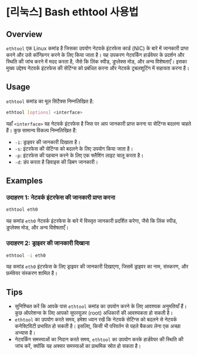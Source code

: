 # [리눅스] Bash ethtool 사용법

## Overview
`ethtool` एक Linux कमांड है जिसका उपयोग नेटवर्क इंटरफेस कार्ड (NIC) के बारे में जानकारी प्राप्त करने और उसे कॉन्फ़िगर करने के लिए किया जाता है। यह उपकरण नेटवर्किंग हार्डवेयर के प्रदर्शन और स्थिति की जांच करने में मदद करता है, जैसे कि लिंक स्पीड, डुप्लेक्स मोड, और अन्य विशेषताएँ। इसका मुख्य उद्देश्य नेटवर्क इंटरफेस की सेटिंग्स को प्रबंधित करना और नेटवर्क ट्रबलशूटिंग में सहायता करना है।

## Usage
`ethtool` कमांड का मूल सिंटैक्स निम्नलिखित है:

```bash
ethtool [options] <interface>
```

यहाँ `<interface>` वह नेटवर्क इंटरफेस है जिस पर आप जानकारी प्राप्त करना या सेटिंग्स बदलना चाहते हैं। कुछ सामान्य विकल्प निम्नलिखित हैं:

- `-i`: ड्राइवर की जानकारी दिखाता है।
- `-s`: इंटरफेस की सेटिंग्स को बदलने के लिए उपयोग किया जाता है।
- `-p`: इंटरफेस की पहचान करने के लिए एक फ्लैशिंग लाइट चालू करता है।
- `-d`: डंप करता है डिवाइस की डिबग जानकारी।

## Examples
### उदाहरण 1: नेटवर्क इंटरफेस की जानकारी प्राप्त करना
```bash
ethtool eth0
```
यह कमांड `eth0` नेटवर्क इंटरफेस के बारे में विस्तृत जानकारी प्रदर्शित करेगा, जैसे कि लिंक स्पीड, डुप्लेक्स मोड, और अन्य विशेषताएँ।

### उदाहरण 2: ड्राइवर की जानकारी दिखाना
```bash
ethtool -i eth0
```
यह कमांड `eth0` इंटरफेस के लिए ड्राइवर की जानकारी दिखाएगा, जिसमें ड्राइवर का नाम, संस्करण, और फ़र्मवेयर संस्करण शामिल है।

## Tips
- सुनिश्चित करें कि आपके पास `ethtool` कमांड का उपयोग करने के लिए आवश्यक अनुमतियाँ हैं। कुछ ऑपरेशन्स के लिए आपको सुपरयूज़र (root) अधिकारों की आवश्यकता हो सकती है।
- `ethtool` का उपयोग करते समय, हमेशा ध्यान रखें कि नेटवर्क सेटिंग्स को बदलने से नेटवर्क कनेक्टिविटी प्रभावित हो सकती है। इसलिए, किसी भी परिवर्तन से पहले बैकअप लेना एक अच्छा अभ्यास है।
- नेटवर्किंग समस्याओं का निदान करते समय, `ethtool` का उपयोग करके हार्डवेयर की स्थिति की जांच करें, क्योंकि यह अक्सर समस्याओं का प्राथमिक स्रोत हो सकता है।